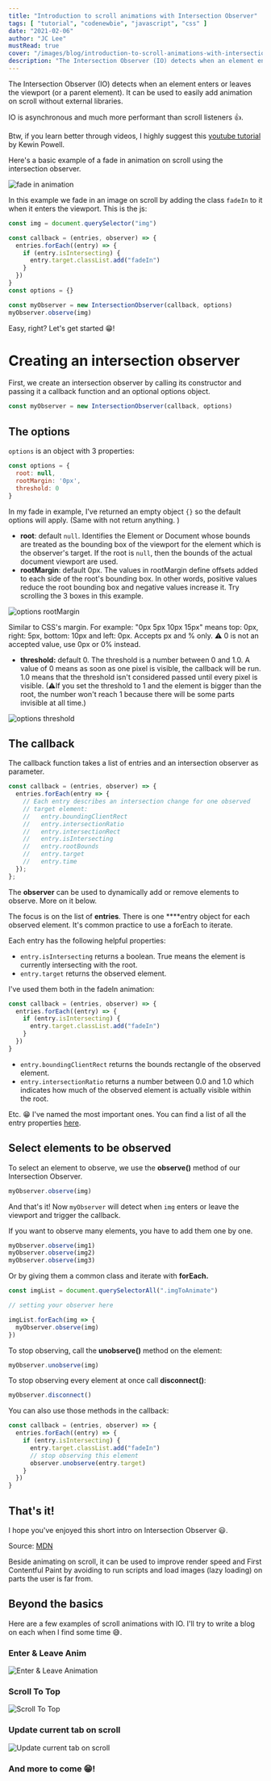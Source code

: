 ```yaml
---
title: "Introduction to scroll animations with Intersection Observer"
tags: [ "tutorial", "codenewbie", "javascript", "css" ]
date: "2021-02-06"
author: "JC Lee"
mustRead: true
cover: "/images/blog/introduction-to-scroll-animations-with-intersection-observer/cover-1.png"
description: "The Intersection Observer (IO) detects when an element enters or leaves the viewport (or a parent element). It can be used to easily add animation on scroll without external libraries. IO is asynchronous and much more performant than scroll listeners 👍."
---
```


The Intersection Observer (IO) detects when an element enters or leaves the viewport (or a parent element). It can be used to easily add animation on scroll without external libraries.

IO is asynchronous and much more performant than scroll listeners 👍.

Btw, if you learn better through videos, I highly suggest this [youtube tutorial](https://www.youtube.com/watch?v=T8EYosX4NOo) by Kewin Powell.

Here's a basic example of a fade in animation on scroll using the intersection observer.

![ fade in animation ](https://codepen.io/ljc-dev/pen/XWNXBJg?editors=0010)

In this example we fade in an image on scroll by adding the class `fadeIn`  to it when it enters the viewport. This is the js:

```jsx
const img = document.querySelector("img")

const callback = (entries, observer) => {
  entries.forEach((entry) => {
    if (entry.isIntersecting) {
      entry.target.classList.add("fadeIn")
    }
  })
}
const options = {}

const myObserver = new IntersectionObserver(callback, options)
myObserver.observe(img)
```

Easy, right? Let's get started 😁!

# Creating an intersection observer

First, we create an intersection observer by calling its constructor and passing it a callback function and an optional options object.

```jsx
const myObserver = new IntersectionObserver(callback, options)
```

## The options

`options` is an object with 3 properties:

```jsx
const options = {
  root: null,
  rootMargin: '0px',
  threshold: 0
}
```

In my fade in example, I've returned an empty object `{}` so the default options will apply. (Same with not return anything. )

- **root**: default `null`.  Identifies the Element or Document whose bounds are treated as the bounding box of the viewport for the element which is the observer's target. If the root is `null`, then the bounds of the actual document viewport are used.
- **rootMargin**: default 0px. The values in rootMargin define offsets added to each side of the root's bounding box.  In other words, positive values reduce the root bounding box and negative values increase it. Try scrolling the 3 boxes in this example.

![ options rootMargin](https://codepen.io/ljc-dev/pen/vYyLVdR?editors=0010)

Similar to CSS's margin. For example: "0px 5px 10px 15px" means top: 0px, right: 5px, bottom: 10px and left: 0px.  Accepts px and % only. ⚠ 0 is not an accepted value, use 0px or 0% instead.

- **threshold:**  default 0. The threshold is a number between 0 and 1.0. 
A value of  0 means as soon as one pixel is visible, the callback will be run.  1.0  means that the threshold isn't considered passed until every pixel is visible. (⚠If you set the threshold to 1 and the element is bigger than the root, the number won't reach 1 because there will be some parts invisible at all time.)

![options threshold](https://codepen.io/ljc-dev/pen/bGBEOMa)

## The callback

The callback function takes a list of entries and an intersection observer as parameter.

```jsx
const callback = (entries, observer) => {
  entries.forEach(entry => {
    // Each entry describes an intersection change for one observed
    // target element:
    //   entry.boundingClientRect
    //   entry.intersectionRatio
    //   entry.intersectionRect
    //   entry.isIntersecting
    //   entry.rootBounds
    //   entry.target
    //   entry.time
  });
};
```

The **observer** can be used to dynamically add or remove elements to observe. More on it below.

The focus is on the list of **entries**. There is one ****entry object for each observed element. It's common practice to use a forEach to iterate.

Each entry has the following helpful properties:

- `entry.isIntersecting` returns a boolean. True means the element is currently intersecting with the root.
- `entry.target` returns the observed element.

I've used them both in the fadeIn animation:

```jsx
const callback = (entries, observer) => {
  entries.forEach((entry) => {
    if (entry.isIntersecting) {
      entry.target.classList.add("fadeIn")
    }
  })
}
```

- `entry.boundingClientRect` returns the bounds rectangle of the observed element.
- `entry.intersectionRatio` returns a number between 0.0 and 1.0 which indicates how much of the observed element is actually visible within the root.

Etc. 😁 I've named the most important ones. You can find a list of all the entry properties [here](https://developer.mozilla.org/en-US/docs/Web/API/IntersectionObserverEntry).

## Select elements to be observed

To select an element to observe, we use the **observe()** method of our Intersection Observer.

```jsx
myObserver.observe(img)
```

And that's it! Now `myObserver` will detect when `img` enters or leave the viewport and trigger the callback.

If you want to observe many elements, you have to add them one by one.

```jsx
myObserver.observe(img1)
myObserver.observe(img2)
myObserver.observe(img3)
```

Or by giving them a common class and iterate with **forEach.**

```jsx
const imgList = document.querySelectorAll(".imgToAnimate")

// setting your observer here

imgList.forEach(img => {
  myObserver.observe(img)
})
```

To stop observing, call the **unobserve()** method on the element:

```jsx
myObserver.unobserve(img)
```

To stop observing every element at once call **disconnect()**:

```jsx
myObserver.disconnect()
```

You can also use those methods in the callback:

```jsx
const callback = (entries, observer) => {
  entries.forEach((entry) => {
    if (entry.isIntersecting) {
      entry.target.classList.add("fadeIn")
      // stop observing this element
      observer.unobserve(entry.target)
    }
  })
}
```

## That's it!

I hope you've enjoyed this short intro on Intersection Observer 😃. 

Source: [MDN](https://developer.mozilla.org/en-US/docs/Web/API/Intersection_Observer_API)

Beside animating on scroll, it can be used to improve render speed and First Contentful Paint by avoiding to run scripts and load images (lazy loading) on parts the user is far from. 

## Beyond the basics

Here are a few examples of scroll animations with IO. I'll try to write a blog on each when I find some time 😅.

### Enter & Leave Anim

![Enter & Leave Animation](https://codepen.io/ljc-dev/pen/mdOVNqr?editors=0010)

### Scroll To Top

![Scroll To Top](https://codepen.io/ljc-dev/pen/abBdxPb)

### Update current tab on scroll

![Update current tab on scroll](https://codepen.io/ljc-dev/pen/MWbKdEW)

### And more to come 😁!